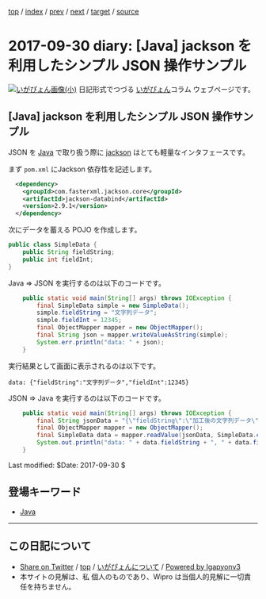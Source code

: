 [top](../index.html) 
 / [index](index.html) 
 / [prev](ig170929.html) 
 / [next](ig171004.html) 
 / [target](https://igapyon.github.io/diary/2017/ig170930.html) 
 / [source](https://github.com/igapyon/diary/blob/master/2017/ig170930.src.md) 

2017-09-30 diary: [Java] jackson を利用したシンプル JSON 操作サンプル
=====================================================================================================
[![いがぴょん画像(小)](https://igapyon.github.io/diary/images/iga200306s.jpg "いがぴょん")](https://igapyon.github.io/diary/memo/memoigapyon.html) 日記形式でつづる [いがぴょん](https://igapyon.github.io/diary/memo/memoigapyon.html)コラム ウェブページです。

## [Java] jackson を利用したシンプル JSON 操作サンプル

JSON を [Java](../keyword/java.html) で取り扱う際に [jackson](https://github.com/FasterXML/jackson) はとても軽量なインタフェースです。

まず `pom.xml` にJackson 依存性を記述します。

```xml
  <dependency>
    <groupId>com.fasterxml.jackson.core</groupId>
    <artifactId>jackson-databind</artifactId>
    <version>2.9.1</version>
  </dependency>
```

次にデータを蓄える POJO を作成します。

```java
public class SimpleData {
    public String fieldString;
    public int fieldInt;
}
```

Java => JSON を実行するのは以下のコードです。

```java
    public static void main(String[] args) throws IOException {
        final SimpleData simple = new SimpleData();
        simple.fieldString = "文字列データ";
        simple.fieldInt = 12345;
        final ObjectMapper mapper = new ObjectMapper();
        final String json = mapper.writeValueAsString(simple);
        System.err.println("data: " + json);
    }
```

実行結果として画面に表示されるのは以下です。

```
data: {"fieldString":"文字列データ","fieldInt":12345}
```

JSON => Java を実行するのは以下のコードです。

```java
    public static void main(String[] args) throws IOException {
        final String jsonData = "{\"fieldString\":\"加工後の文字列データ\",\"fieldInt\":23456}";
        final ObjectMapper mapper = new ObjectMapper();
        final SimpleData data = mapper.readValue(jsonData, SimpleData.class);
        System.out.println("data: " + data.fieldString + ", " + data.fieldInt);
    }
```

Last modified: $Date: 2017-09-30 $

## 登場キーワード

* [Java](../keyword/java.html)

----------------------------------------------------------------------------------------------------

## この日記について

* [Share on Twitter](https://twitter.com/intent/tweet?hashtags=igapyon%2Cdiary%2C%E3%81%84%E3%81%8C%E3%81%B4%E3%82%87%E3%82%93%2CJava&text=%5BJava%5D+jackson+%E3%82%92%E5%88%A9%E7%94%A8%E3%81%97%E3%81%9F%E3%82%B7%E3%83%B3%E3%83%97%E3%83%AB+JSON+%E6%93%8D%E4%BD%9C%E3%82%B5%E3%83%B3%E3%83%97%E3%83%AB&url=https%3A%2F%2Figapyon.github.io%2Fdiary%2F2017%2Fig170930.html) / [top](../index.html) / [いがぴょんについて](https://igapyon.github.io/diary/memo/memoigapyon.html) / [Powered by Igapyonv3](https://github.com/igapyon/igapyonv3)
* 本サイトの見解は、私 個人のものであり、Wipro は当個人的見解に一切責任を持ちません。 
